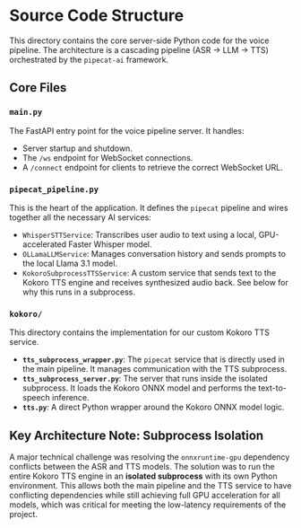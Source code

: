 # Source Code Structure

This directory contains the core server-side Python code for the voice pipeline. The architecture is a cascading pipeline (ASR -> LLM -> TTS) orchestrated by the `pipecat-ai` framework.

## Core Files

### `main.py`
The FastAPI entry point for the voice pipeline server. It handles:
- Server startup and shutdown.
- The `/ws` endpoint for WebSocket connections.
- A `/connect` endpoint for clients to retrieve the correct WebSocket URL.

### `pipecat_pipeline.py`
This is the heart of the application. It defines the `pipecat` pipeline and wires together all the necessary AI services:
-   `WhisperSTTService`: Transcribes user audio to text using a local, GPU-accelerated Faster Whisper model.
-   `OLLamaLLMService`: Manages conversation history and sends prompts to the local Llama 3.1 model.
-   `KokoroSubprocessTTSService`: A custom service that sends text to the Kokoro TTS engine and receives synthesized audio back. See below for why this runs in a subprocess.

### `kokoro/`
This directory contains the implementation for our custom Kokoro TTS service.
-   **`tts_subprocess_wrapper.py`**: The `pipecat` service that is directly used in the main pipeline. It manages communication with the TTS subprocess.
-   **`tts_subprocess_server.py`**: The server that runs inside the isolated subprocess. It loads the Kokoro ONNX model and performs the text-to-speech inference.
-   **`tts.py`**: A direct Python wrapper around the Kokoro ONNX model logic.

## Key Architecture Note: Subprocess Isolation

A major technical challenge was resolving the `onnxruntime-gpu` dependency conflicts between the ASR and TTS models. The solution was to run the entire Kokoro TTS engine in an **isolated subprocess** with its own Python environment. This allows both the main pipeline and the TTS service to have conflicting dependencies while still achieving full GPU acceleration for all models, which was critical for meeting the low-latency requirements of the project.

